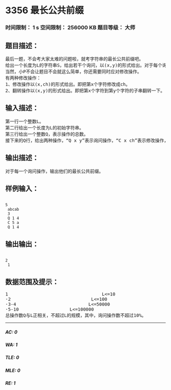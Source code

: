 # 3356 最长公共前缀   
### 时间限制： 1 s     空间限制： 256000 KB     题目等级： 大师  
## 题目描述：  

<pre>
最后一题，不会考大家太难的问题啦，就考字符串的最长公共前缀吧。
给出一个长度为L的字符串S，给出若干个询问，以(x,y)的形式给出。对于每个询问，你需要回答，S[x..L]和S[y..L]的最长公共前缀是什么？
当然，小P不会让题目不会就这么简单，你还需要同时应对修改操作。
有两种修改操作：
1、修改操作以(x,ch)的形式给出。即把第x个字符修改成ch。
2、翻转操作以(x,y)的形式给出。即把第x个字符到第y个字符的子串翻转一下。
</pre>
  
  
## 输入描述：  

<pre>
第一行一个整数L。
第二行给出一个长度为L的初始字符串。
第三行给出一个整数Q，表示操作的总数。
接下来的Q行，给出两种操作，“Q x y”表示询问操作，“C x ch”表示修改操作，“T x y”表示翻转操作。
</pre>
  
  
## 输出描述：  

<pre>
对于每一个询问操作，输出他们的最长公共前缀。
</pre>
  
  
## 样例输入：  

<pre><code>
5
 abcab
 3
 Q 1 4
 C 5 a
 Q 1 4
</code></pre>
  
  
## 输出输出：  

<pre><code>
2
 1
</code></pre>
  
  
## 数据范围及提示：  

<pre>
1                                   L<=10
·2                              L<=100
·3-4                           L<=50000
·5-10                   L<=100000
总操作数Q与L正相关，不超过L的规模，其中，询问操作数不超过10%。
</pre>
  
  
***  

##### AC: 0  
##### WA: 1  
##### TLE: 0  
##### MLE: 0  
##### RE: 1  
